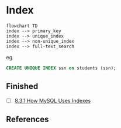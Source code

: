 # Index

```mermaid
flowchart TD
index --> primary_key
index --> unique_index
index --> non-unique_index
index --> full-text_search
```

eg

```sql
CREATE UNIQUE INDEX ssn on students (ssn);
```

## Finished

- [ ] [8.3.1 How MySQL Uses Indexes](https://dev.mysql.com/doc/refman/8.0/en/mysql-indexes.html)

## References
